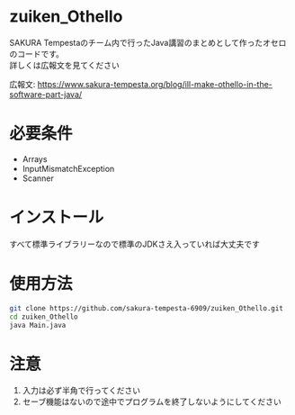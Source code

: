 # zuiken_Othello

SAKURA Tempestaのチーム内で行ったJava講習のまとめとして作ったオセロのコードです。  
詳しくは広報文を見てください

広報文: https://www.sakura-tempesta.org/blog/ill-make-othello-in-the-software-part-java/

# 必要条件

* Arrays
* InputMismatchException
* Scanner

# インストール

すべて標準ライブラリーなので標準のJDKさえ入っていれば大丈夫です
# 使用方法

```bash
git clone https://github.com/sakura-tempesta-6909/zuiken_Othello.git
cd zuiken_Othello
java Main.java
```

# 注意

1. 入力は必ず半角で行ってください
2. セーブ機能はないので途中でプログラムを終了しないようにしてください
